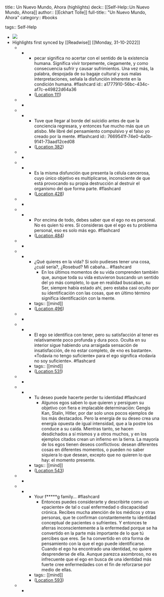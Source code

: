title:: Un Nuevo Mundo, Ahora (highlights)
deck:: [[Self-Help::Un Nuevo Mundo, Ahora]]
author:: [[Eckhart Tolle]]
full-title:: "Un Nuevo Mundo, Ahora"
category:: #books

tags:: Self-Help

- ![](https://images-na.ssl-images-amazon.com/images/I/51scQUjqgjL._SL200_.jpg)
- Highlights first synced by [[Readwise]] [[Monday, 31-10-2022]]
	- -
		- pecar significa no acertar con el sentido de la existencia humana. Significa vivir torpemente, ciegamente, y como consecuencia sufrir y causar sufrimientos. Una vez más, la palabra, despojada de su bagaje cultural y sus malas interpretaciones, señala la disfunción inherente en la condición humana. #flashcard
		  id:: a1777910-56bc-434c-af7c-e49822d64a36
		- ([Location 111](https://readwise.io/to_kindle?action=open&asin=B0062XCI36&location=111))
	- -
	- -
		- Tuve que llegar al borde del suicidio antes de que la conciencia regresara, y entonces fue mucho más que un atisbo. Me libré del pensamiento compulsivo y el falso yo creado por la mente. #flashcard
		  id:: 7669541f-74e0-4a0b-9141-73aad12ced08
		- ([Location 382](https://readwise.io/to_kindle?action=open&asin=B0062XCI36&location=382))
	- -
	- -
		- Es la misma disfunción que presenta la célula cancerosa, cuyo único objetivo es multiplicarse, inconsciente de que está provocando su propia destrucción al destruir el organismo del que forma parte. #flashcard
		- ([Location 428](https://readwise.io/to_kindle?action=open&asin=B0062XCI36&location=428))
	- -
	- -
		- Por encima de todo, debes saber que el ego no es personal. No es quien tú eres. Si consideras que el ego es tu problema personal, eso es solo más ego. #flashcard
		- ([Location 484](https://readwise.io/to_kindle?action=open&asin=B0062XCI36&location=484))
	- -
	- -
		- ¿Qué quieres en la vida? Si solo pudieses tener una cosa, ¿cuál sería?, ¿Rosebud? Mi cabaña... #flashcard
			- En los últimos momentos de su vida comprenden también que, aunque toda su vida estuvieron buscando un sentido del yo más completo, lo que en realidad buscaban, su Ser, siempre había estado ahí, pero estaba casi oculto por su identificación con las cosas, que en último término significa identificación con la mente.
		- tags:: [[mind]]
		- ([Location 496](https://readwise.io/to_kindle?action=open&asin=B0062XCI36&location=496))
	- -
	- -
		- El ego se identifica con tener, pero su satisfacción al tener es relativamente poco profunda y dura poco. Oculta en su interior sigue habiendo una arraigada sensación de insatisfacción, de no estar completo, de «no es bastante». «Todavía no tengo suficiente» para el ego significa «todavía no soy suficiente». #flashcard
		- tags:: [[mind]]
		- ([Location 531](https://readwise.io/to_kindle?action=open&asin=B0062XCI36&location=531))
	- -
	- -
		- Tu deseo puede hacerte perder tu identidad #flashcard
			- Algunos egos saben lo que quieren y persiguen su objetivo con fiera e implacable determinación: Gengis Kan, Stalin, Hitler, por dar solo unos pocos ejemplos de los más destacados. Pero la energía de su deseo crea una energía opuesta de igual intensidad, que a la postre los conduce a su caída. Mientras tanto, se hacen desdichados a sí mismos y a otros muchos, y en los ejemplos citados crean un infierno en la tierra. La mayoría de los egos tienen deseos conflictivos: desean diferentes cosas en diferentes momentos, o pueden no saber siquiera lo que desean, excepto que no quieren lo que hay: el momento presente.
		- tags:: [[mind]]
		- ([Location 543](https://readwise.io/to_kindle?action=open&asin=B0062XCI36&location=543))
	- -
	- -
		- Your f*****g family... #flashcard
			- Entonces puedes considerarte y describirte como un «paciente» de tal o cual enfermedad o discapacidad crónica. Recibes mucha atención de los médicos y otras personas, que te confirman constantemente tu identidad conceptual de pacientes o sufrientes. Y entonces te aferras inconscientemente a la enfermedad porque se ha convertido en la parte más importante de lo que tú percibes que eres. Se ha convertido en otra forma de pensamiento con la que el ego puede identificarse. Cuando el ego ha encontrado una identidad, no quiere desprenderse de ella. Aunque parezca asombroso, no es infrecuente que el ego en busca de una identidad más fuerte cree enfermedades con el fin de reforzarse por medio de ellas.
		- tags:: [[mind]]
		- ([Location 593](https://readwise.io/to_kindle?action=open&asin=B0062XCI36&location=593))
	- -